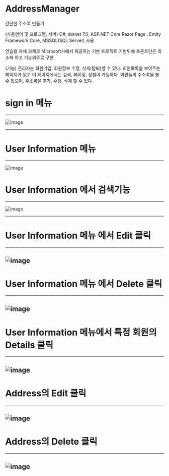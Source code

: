# AddressManager
간단한 주소록 만들기

(사용언어 및 프로그램, 서버)
C#, dotnet 7.0, ASP.NET Core Razor Page , Entity Framework Core, MSSQL(SQL Server) 사용

연습용 자체 과제로
Microsoft사에서 제공하는 기본 프로젝트 기반위에 프론트단은 최소화 하고 기능위주로 구현

(기능)
관리자는 회원가입, 회원정보 수정, 삭제(탈퇴)할 수 있다. 
회원목록을 보여주는 페이지가 있고 이 페이지에서는 검색, 페이징, 정렬이 가능하다.
회원들의 주소록을 볼 수 있으며, 주소록을 추가, 수정, 삭제 할 수 있다.





# sign in 메뉴
-----------------------------------------------------------------------------------------------------------------

![image](https://user-images.githubusercontent.com/115135514/235618302-6ba70dd3-c245-4d45-bbcb-b02fda86ad89.png)

-----------------------------------------------------------------------------------------------------------------

# User Information 메뉴
-----------------------------------------------------------------------------------------------------------------
![image](https://user-images.githubusercontent.com/115135514/235868819-dd53fa8a-61dd-4b32-926f-f5dea1b4191a.png)


# User Information 에서 검색기능
-----------------------------------------------------------------------------------------------------------------
![image](https://user-images.githubusercontent.com/115135514/235869055-fd72f695-5103-41c1-8e50-d32783513b3a.png)

-----------------------------------------------------------------------------------------------------------------

# User Information 메뉴 에서 Edit 클릭
-----------------------------------------------------------------------------------------------------------------
![image](https://user-images.githubusercontent.com/115135514/235839987-5ac6a3d7-1583-41ef-adfe-629c8f80f005.png)
-----------------------------------------------------------------------------------------------------------------

# User Information 메뉴 에서 Delete 클릭
-----------------------------------------------------------------------------------------------------------------
![image](https://user-images.githubusercontent.com/115135514/235839932-cccd1cf7-1238-4b45-904c-80821700b41d.png)
-----------------------------------------------------------------------------------------------------------------

# User Information 메뉴에서 특정 회원의 Details 클릭
-----------------------------------------------------------------------------------------------------------------
![image](https://user-images.githubusercontent.com/115135514/235839729-dd403a29-9df8-4eb7-91dd-c5cff44aeb54.png)
-----------------------------------------------------------------------------------------------------------------


# Address의 Edit 클릭
-----------------------------------------------------------------------------------------------------------------
![image](https://user-images.githubusercontent.com/115135514/235839764-aab58955-5875-4d43-82fa-d61b158c79d8.png)
-----------------------------------------------------------------------------------------------------------------

# Address의 Delete 클릭
-----------------------------------------------------------------------------------------------------------------
![image](https://user-images.githubusercontent.com/115135514/235839813-e3ac70e9-7a0b-406f-95dc-0cfca80e8ba4.png)
-----------------------------------------------------------------------------------------------------------------


